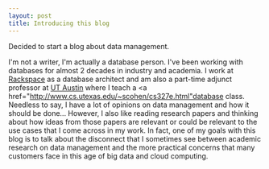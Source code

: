 ```yaml
---
layout: post
title: Introducing this blog
---
```


Decided to start a blog about data management. 

I'm not a writer, I'm actually a database person. I've been working with databases for almost 2 decades in industry and academia. I work at <a href="https://www.rackspace.com/">Rackspace</a> as a database architect and am also a part-time adjunct professor at <a href="http://www.utexas.edu/">UT Austin</a> where I teach a <a href="http://www.cs.utexas.edu/~scohen/cs327e.html"database class</a>. Needless to say, I have a lot of opinions on data management and how it should be done... However, I also like reading research papers and thinking about how ideas from those papers are relevant or could be relevant to the use cases that I come across in my work. In fact, one of my goals with this blog is to talk about the disconnect that I sometimes see between academic research on data management and the more practical concerns that many customers face in this age of big data and cloud computing. 